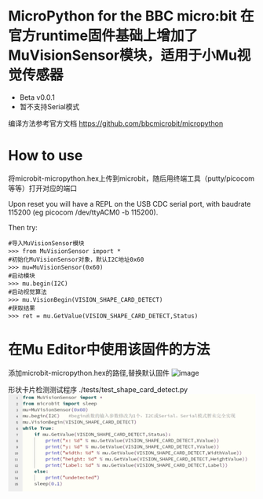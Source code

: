MicroPython for the BBC micro:bit
在官方runtime固件基础上增加了MuVisionSensor模块，适用于小Mu视觉传感器
=============================================================
- Beta v0.0.1
- 暂不支持Serial模式

编译方法参考官方文档 https://github.com/bbcmicrobit/micropython

How to use
==========

将microbit-micropython.hex上传到microbit，随后用终端工具（putty/picocom等等）打开对应的端口

Upon reset you will have a REPL on the USB CDC serial port, with baudrate
115200 (eg picocom /dev/ttyACM0 -b 115200).

Then try:

    #导入MuVisionSensor模块
    >>> from MuVisionSensor import *
    #初始化MuVisionSensor对象，默认I2C地址0x60
    >>> mu=MuVisionSensor(0x60)
    #启动模块
    >>> mu.begin(I2C)
    #启动视觉算法
    >>> mu.VisionBegin(VISION_SHAPE_CARD_DETECT)
    #获取结果
    >>> ret = mu.GetValue(VISION_SHAPE_CARD_DETECT,Status)

在Mu Editor中使用该固件的方法
==========================
添加microbit-micropython.hex的路径,替换默认固件
![image](https:/raw.githubusercontent.com/zjuxumang/micropython/master/docs/MuEditor.png)

形状卡片检测测试程序
./tests/test_shape_card_detect.py
![test](https://raw.githubusercontent.com/zjuxumang/micropython/master/docs/test.png)
